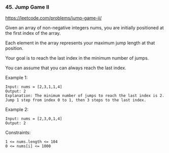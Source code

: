 ### 45. Jump Game II

https://leetcode.com/problems/jump-game-ii/


Given an array of non-negative integers nums, you are initially positioned at the first index of the array.

Each element in the array represents your maximum jump length at that position.

Your goal is to reach the last index in the minimum number of jumps.

You can assume that you can always reach the last index.



Example 1:

    Input: nums = [2,3,1,1,4]
    Output: 2
    Explanation: The minimum number of jumps to reach the last index is 2. Jump 1 step from index 0 to 1, then 3 steps to the last index.
Example 2:

    Input: nums = [2,3,0,1,4]
    Output: 2


Constraints:

    1 <= nums.length <= 104
    0 <= nums[i] <= 1000